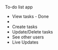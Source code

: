To-do list app

- View tasks - Done
- 
- Create tasks
- Update/Delete tasks
- See other users
- Live Updates

